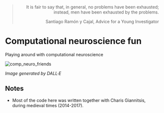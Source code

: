 > <p align="right"> It is fair to say that, in general, no problems have been exhausted; instead, men have been exhausted by the problems. </p>
> <p align="right">  Santiago Ramón y Cajal, Advice for a Young Investigator </p>

# Computational neuroscience fun

Playing around with computational neuroscience

![comp_neuro_friends](https://github.com/Ariwor/comp-neuro/assets/63583995/4499aab8-e211-485e-880c-6af6cd67b088)

_Image generated by DALL·E_

## Notes

- Most of the code here was written together with Charis Giannitsis, during medieval times (2014-2017).
